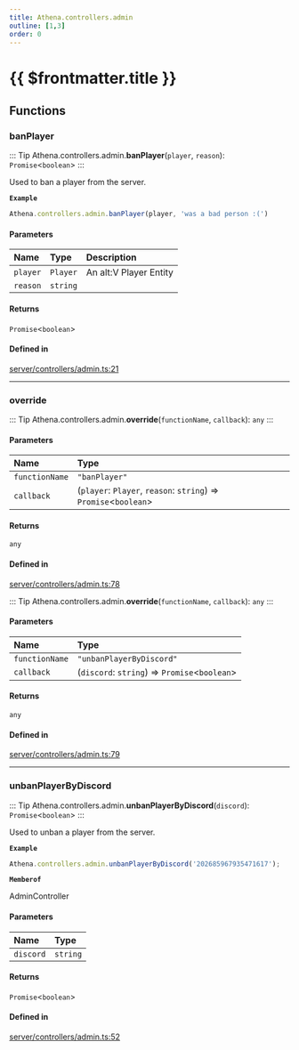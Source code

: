```yaml
---
title: Athena.controllers.admin
outline: [1,3]
order: 0
---
```


# {{ $frontmatter.title }}


## Functions

### banPlayer

::: Tip
Athena.controllers.admin.**banPlayer**(`player`, `reason`): `Promise`<`boolean`\>
:::

Used to ban a player from the server.

**`Example`**

```ts
Athena.controllers.admin.banPlayer(player, 'was a bad person :(')
```

#### Parameters

| Name | Type | Description |
| :------ | :------ | :------ |
| `player` | `Player` | An alt:V Player Entity |
| `reason` | `string` |  |

#### Returns

`Promise`<`boolean`\>

#### Defined in

[server/controllers/admin.ts:21](https://github.com/Stuyk/altv-athena/blob/6013452/src/core/server/controllers/admin.ts#L21)

___

### override

::: Tip
Athena.controllers.admin.**override**(`functionName`, `callback`): `any`
:::

#### Parameters

| Name | Type |
| :------ | :------ |
| `functionName` | ``"banPlayer"`` |
| `callback` | (`player`: `Player`, `reason`: `string`) => `Promise`<`boolean`\> |

#### Returns

`any`

#### Defined in

[server/controllers/admin.ts:78](https://github.com/Stuyk/altv-athena/blob/6013452/src/core/server/controllers/admin.ts#L78)

::: Tip
Athena.controllers.admin.**override**(`functionName`, `callback`): `any`
:::

#### Parameters

| Name | Type |
| :------ | :------ |
| `functionName` | ``"unbanPlayerByDiscord"`` |
| `callback` | (`discord`: `string`) => `Promise`<`boolean`\> |

#### Returns

`any`

#### Defined in

[server/controllers/admin.ts:79](https://github.com/Stuyk/altv-athena/blob/6013452/src/core/server/controllers/admin.ts#L79)

___

### unbanPlayerByDiscord

::: Tip
Athena.controllers.admin.**unbanPlayerByDiscord**(`discord`): `Promise`<`boolean`\>
:::

Used to unban a player from the server.

**`Example`**

```ts
Athena.controllers.admin.unbanPlayerByDiscord('202685967935471617');
```

**`Memberof`**

AdminController

#### Parameters

| Name | Type |
| :------ | :------ |
| `discord` | `string` |

#### Returns

`Promise`<`boolean`\>

#### Defined in

[server/controllers/admin.ts:52](https://github.com/Stuyk/altv-athena/blob/6013452/src/core/server/controllers/admin.ts#L52)
